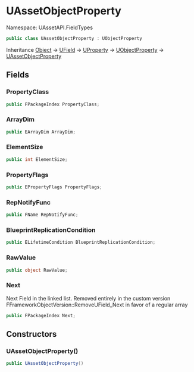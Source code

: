 # UAssetObjectProperty

Namespace: UAssetAPI.FieldTypes

```csharp
public class UAssetObjectProperty : UObjectProperty
```

Inheritance [Object](https://docs.microsoft.com/en-us/dotnet/api/system.object) → [UField](./uassetapi.fieldtypes.ufield.md) → [UProperty](./uassetapi.fieldtypes.uproperty.md) → [UObjectProperty](./uassetapi.fieldtypes.uobjectproperty.md) → [UAssetObjectProperty](./uassetapi.fieldtypes.uassetobjectproperty.md)

## Fields

### **PropertyClass**

```csharp
public FPackageIndex PropertyClass;
```

### **ArrayDim**

```csharp
public EArrayDim ArrayDim;
```

### **ElementSize**

```csharp
public int ElementSize;
```

### **PropertyFlags**

```csharp
public EPropertyFlags PropertyFlags;
```

### **RepNotifyFunc**

```csharp
public FName RepNotifyFunc;
```

### **BlueprintReplicationCondition**

```csharp
public ELifetimeCondition BlueprintReplicationCondition;
```

### **RawValue**

```csharp
public object RawValue;
```

### **Next**

Next Field in the linked list. Removed entirely in the custom version FFrameworkObjectVersion::RemoveUField_Next in favor of a regular array

```csharp
public FPackageIndex Next;
```

## Constructors

### **UAssetObjectProperty()**

```csharp
public UAssetObjectProperty()
```
